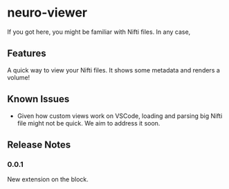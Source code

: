 # neuro-viewer

If you got here, you might be familiar with Nifti files. In any case, 

## Features

A quick way to view your Nifti files. It shows some metadata and renders a volume!

## Known Issues

* Given how custom views work on VSCode, loading and parsing big Nifti file might not be quick. We aim to address it soon.

## Release Notes

### 0.0.1

New extension on the block.